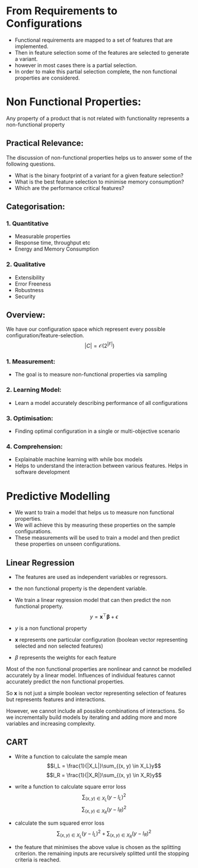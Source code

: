 
# From Requirements to Configurations
- Functional requirements are mapped to a set of features that are implemented.
- Then in feature selection some of the features are selected to generate a variant.
- however in most cases there is a partial selection. 
- In order to make this partial selection complete, the non functional properties are considered.


# Non Functional Properties:
Any property of a product that is not related with functionality represents a non-functional property

## Practical Relevance:
The discussion of non-functional properties helps us to answer some of the following questions.

- What is the binary footprint of a variant for a given feature selection?
- What is the best feature selection to minimise memory consumption?
- Which are the performance critical features?

## Categorisation:
### 1. Quantitative
- Measurable properties
- Response time, throughput etc
- Energy and Memory Consumption

### 2. Qualitative
- Extensibility
- Error Freeness
- Robustness
- Security


## Overview:
We have our configuration space which represent every possible configuration/feature-selection.
$$|C| = \mathcal{O}(2^{|F|})$$
### 1. Measurement:
- The goal is to measure non-functional properties via sampling

### 2. Learning Model:
- Learn a model accurately describing performance of all configurations

### 3. Optimisation:
- Finding optimal configuration in a single or multi-objective scenario

### 4. Comprehension:
- Explainable machine learning with while box models
- Helps to understand the interaction between various features. Helps in software development 


# Predictive Modelling
- We want to train a model that helps us to measure non functional properties. 
- We will achieve this by measuring these properties on the sample configurations. 
- These measurements will be used to train a model and then predict these properties on unseen configurations.

## Linear Regression
- The features are used as independent variables or regressors.
- the non functional property is the dependent variable.
- We train a linear regression model that can then predict the non functional property.
$$\begin{equation}
y = \mathbf{x}^\top \mathbf{\beta} + \epsilon
\end{equation}$$

- $y$ is a non functional property
- $\mathbf{x}$ represents one particular configuration (boolean vector representing selected and non selected features)
- $\beta$ represents the weights for each feature

Most of the non functional properties are nonlinear and cannot be modelled accurately by a linear model.
Influences of individual features cannot accurately predict the non functional properties.

So $\mathbf{x}$ is not just a simple boolean vector representing selection of features but represents features and interactions.

However, we cannot include all possible combinations of interactions. So we incrementally build models by iterating and adding more and more variables and increasing complexity.


## CART
- Write a function to calculate the sample mean
$$l_L = \frac{1}{|X_L|}\sum_{(x, y) \in X_L}y$$
$$l_R = \frac{1}{|X_R|}\sum_{(x, y) \in X_R}y$$

- write a function to calculate square error loss
$$\sum_{(x, y) \in X_L}(y - l_L)^2$$
$$\sum_{(x, y) \in X_R}(y - l_R)^2$$
- calculate the sum squared error loss
$$\sum_{(x, y) \in X_L}(y - l_L)^2 + \sum_{(x, y) \in X_R}(y - l_R)^2$$

- the feature that minimises the above value is chosen as the splitting criterion. the remaining inputs are recursively splitted until the stopping criteria is reached.
